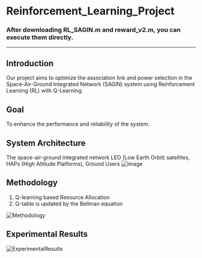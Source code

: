 # Reinforcement_Learning_Project
### After downloading RL_SAGIN.m and reward_v2.m, you can execute them directly.
---
## Introduction
Our project aims to optimize the association link and power selection in the Space-Air-Ground Integrated Network (SAGIN) system using Reinforcement Learning (RL) with Q-Learning.

## Goal
To enhance the performance and reliability of the system.

## System Architecture
The space-air-ground integrated network LEO (Low Earth Orbit) satellites, HAPs (High Altitude Platforms), Ground Users
![image](https://github.com/Lewis-panda/Reinforcement-Learning_Project/assets/116704255/bc2f5178-6b00-4f67-a717-240c27a44447)

## Methodology
1. Q-learning based Resource Allocation
2. Q-table is updated by the Bellman equation

![Methodology](https://github.com/Lewis-panda/Reinforcement-Learning_Project/assets/116704255/e42c3cea-29bb-41b6-ac18-945fa66c4a31)



## Experimental Results
![ExperimentalResults](https://github.com/Lewis-panda/Reinforcement-Learning_Project/assets/116704255/c3cc36b0-f8d0-41bc-b776-6ab46462c150)


